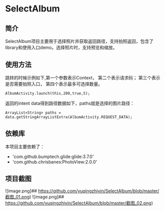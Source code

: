 SelectAlbum
====
## 简介
SelectAlbum项目主要用于选择照片并获取返回路径，支持拍照返回，包含了library和使用入口demo。选择照片时，支持预览和缩放。
## 使用方法
跳转的时候示例如下,第一个参数表示Context， 第二个表示请求码； 第三个表示是否需要拍照入口， 第四个表示最多可选择数量。

```
AlbumActivity.launch(this,200,true,5);
```
返回的intent data得到路径数据如下，paths就是选择的图片路径：

```
ArrayList<String> paths = data.getStringArrayListExtra(AlbumActivity.REQUEST_DATA);
```
## 依赖库
本项目主要依赖了：
* 'com.github.bumptech.glide:glide:3.7.0'
* 'com.github.chrisbanes:PhotoView:2.0.0'
## 项目截图
![image.png]## https://github.com/yuqingzhiyin/SelectAlbum/blob/master/截图_01.png)
![image.png]## https://github.com/yuqingzhiyin/SelectAlbum/blob/master/截图_02.png)
